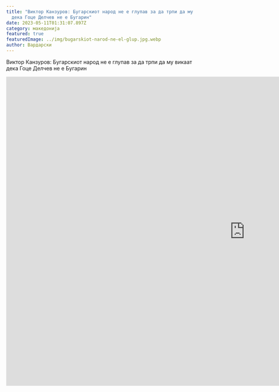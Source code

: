 ```yaml
---
title: "Виктор Канзуров: Бугарскиот народ не е глупав за да трпи да му викаат
  дека Гоце Делчев не е Бугарин"
date: 2023-05-11T01:31:07.897Z
category: македонија
featured: true
featuredImage: ../img/bugarskiot-narod-ne-el-glup.jpg.webp
author: Вардарски
---
```

Виктор Канзуров: Бугарскиот народ не е глупав за да трпи да му викаат дека Гоце Делчев не е Бугарин

<iframe width="1280" height="829" src="https://www.youtube.com/embed/f2tzVyxFJW0" title="Виктор Канзуров: Бугарскиот народ не е глупав за да трпи да му викаат дека Гоце Делчев не е Бугарин" frameborder="0" allow="accelerometer; autoplay; clipboard-write; encrypted-media; gyroscope; picture-in-picture; web-share" allowfullscreen></iframe>